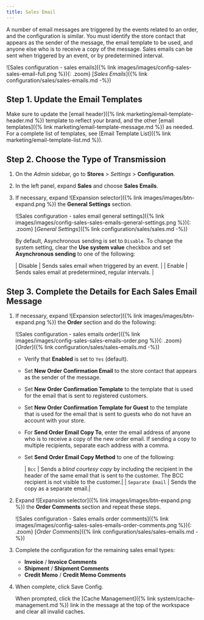 ```yaml
---
title: Sales Email
---
```


A number of email messages are triggered by the events related to an order, and the configuration is similar. You must identify the store contact that appears as the sender of the message, the email template to be used, and anyone else who is to receive a copy of the message. Sales emails can be sent when triggered by an event, or by predetermined interval.

![Sales configuration - sales emails]({% link images/images/config-sales-sales-email-full.png %}){: .zoom}
[_Sales Emails_]({% link configuration/sales/sales-emails.md -%})

## Step 1. Update the Email Templates

Make sure to update the [email header]({% link marketing/email-template-header.md %}) template to reflect your brand, and the other [email templates]({% link marketing/email-template-message.md %}) as needed. For a complete list of templates, see [Email Template List]({% link marketing/email-template-list.md %}).

## Step 2. Choose the Type of Transmission

1. On the _Admin_ sidebar, go to **Stores** > _Settings_ > **Configuration**.

1. In the left panel, expand **Sales** and choose **Sales Emails**.

1. If necessary, expand ![Expansion selector]({% link images/images/btn-expand.png %}) the **General Settings** section. 

    ![Sales configuration - sales email general settings]({% link images/images/config-sales-sales-emails-general-settings.png %}){: .zoom}
    [_General Settings_]({% link configuration/sales/sales.md -%})
   
    By default, Asynchronous sending is set to `Disable`. To change the system setting, clear the **Use system value** checkbox and set **Asynchronous sending** to one of the following:   

    | Disable | Sends sales email when triggered by an event. |
    | Enable | Sends sales email at predetermined, regular intervals. |

## Step 3. Complete the Details for Each Sales Email Message

1. If necessary, expand ![Expansion selector]({% link images/images/btn-expand.png %}) the **Order** section and do the following:

    ![Sales configuration - sales emails order]({% link images/images/config-sales-sales-emails-order.png %}){: .zoom}
    [_Order_]({% link configuration/sales/sales-emails.md -%})

    - Verify that **Enabled** is set to `Yes` (default).

    - Set **New Order Confirmation Email** to the store contact that appears as the sender of the message.

    - Set **New Order Confirmation Template** to the template that is used for the email that is sent to registered customers.

    - Set **New Order Confirmation Template for Guest** to the template that is used for the email that is sent to guests who do not have an account with your store.

    - For **Send Order Email Copy To**, enter the email address of anyone who is to receive a copy of the new order email. If sending a copy to multiple recipients, separate each address with a comma.

    - Set **Send Order Email Copy Method** to one of the following:

        | `Bcc` | Sends a _blind courtesy copy_ by including the recipient in the header of the same email that is sent to the customer. The BCC recipient is not visible to the customer.|
        | `Separate Email` | Sends the copy as a separate email.|

1. Expand ![Expansion selector]({% link images/images/btn-expand.png %}) the **Order Comments** section and repeat these steps.

    ![Sales configuration - Sales emails order comments]({% link images/images/config-sales-sales-emails-order-comments.png %}){: .zoom}
    [_Order Comments_]({% link configuration/sales/sales-emails.md -%})

1. Complete the configuration for the remaining sales email types:

    - **Invoice** / **Invoice Comments**
    - **Shipment** / **Shipment Comments**
    - **Credit Memo** / **Credit Memo Comments**

1. When complete, click <span class="btn">Save Config</span>.
   
   When prompted, click the [Cache Management]({% link system/cache-management.md %}) link in the message at the top of the workspace and clear all invalid caches.
